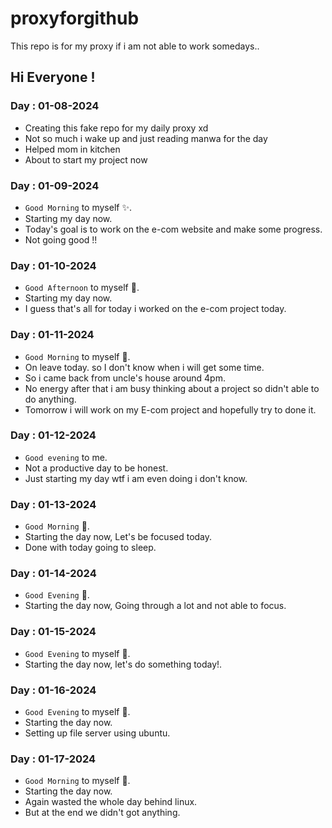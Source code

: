 # proxyforgithub
This repo is for my proxy if i am not able to work somedays..

## Hi Everyone !

### Day : 01-08-2024
- Creating this fake repo for my daily proxy xd
- Not so much i wake up and just reading manwa for the day
- Helped mom in kitchen
- About to start my project now

### Day : 01-09-2024
- `Good Morning` to myself ✨.
- Starting my day now.
- Today's goal is to work on the e-com website and make some progress.
- Not going good !!
### Day : 01-10-2024
- `Good Afternoon` to myself 💫.
- Starting my day now.
- I guess that's all for today i worked on the e-com project today.
### Day : 01-11-2024
- `Good Morning` to myself 💚.
- On leave today. so I don't know when i will get some time.
- So i came back from uncle's house around 4pm.
- No energy after that i am busy thinking about a project so didn't able to do anything.
- Tomorrow i will work on my E-com project and hopefully 
try to done it.
### Day : 01-12-2024
- `Good evening` to me.
- Not a productive day to be honest.
- Just starting my day wtf i am even doing i don't know.
### Day : 01-13-2024
- `Good Morning` 💚.
- Starting the day now, Let's be focused today.
- Done with today going to sleep.
### Day : 01-14-2024
- `Good Evening` 💚.
- Starting the day now, Going through a lot and not able to focus.
### Day : 01-15-2024
- `Good Evening` to myself 💌.
- Starting the day now, let's do something today!.
### Day : 01-16-2024
- `Good Evening` to myself 💌.
- Starting the day now.
- Setting up file server using ubuntu.
### Day : 01-17-2024
- `Good Morning` to myself 💙.
- Starting the day now.
- Again wasted the whole day behind linux.
- But at the end we didn't got anything.
